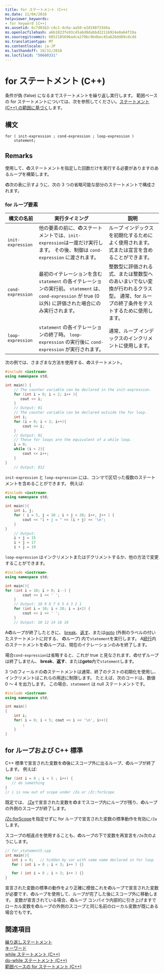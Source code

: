 ```yaml
---
title: for ステートメント (C++)
ms.date: 11/04/2016
helpviewer_keywords:
- for keyword [C++]
ms.assetid: 6c7d01b3-c4c1-4c6a-aa58-e2d198f33d4a
ms.openlocfilehash: a6b1823fe93c45abd8dabbd22116924e0a64f19a
ms.sourcegitcommit: 6052185696adca270bc9bdbec45a626dd89cdcdd
ms.translationtype: MT
ms.contentlocale: ja-JP
ms.lasthandoff: 10/31/2018
ms.locfileid: "50660331"
---
```

# <a name="for-statement-c"></a>for ステートメント (C++)

条件が偽 (false) になるまでステートメントを繰り返し実行します。 範囲ベースの for ステートメントについては、次を参照してください。[ステートメント (C++) の範囲に基づく](../cpp/range-based-for-statement-cpp.md)します。

## <a name="syntax"></a>構文

```
for ( init-expression ; cond-expression ; loop-expression )
    statement;
```

## <a name="remarks"></a>Remarks

使用して、**の**ステートメントを指定した回数だけを実行する必要がありますのあるループを構築します。

**の**次の表に示すように、次の 3 つの省略可能な部分のステートメントで構成されます。

### <a name="for-loop-elements"></a>for ループ要素

|構文の名前|実行タイミング|説明|
|-----------------|-------------------|-----------------|
|`init-expression`|他の要素の前に、**の**ステートメントでは、`init-expression`は一度だけ実行します。 その後、制御は `cond-expression` に渡されます。|ループ インデックスを初期化するためによく使用されます。 式または宣言を含めることができます。|
|`cond-expression`|最初のイテレーションを含む `statement` の各イテレーションの実行前。 `statement` は、`cond-expression` が true (0 以外) に評価された場合にのみ実行されます。|整数型に評価される式、または整数型へのあいまいでない変換が行われるクラス型。 通常、for ループの終了条件をテストするために使用します。|
|`loop-expression`|`statement` の各イテレーションの終了時。 `loop-expression` の実行後に `cond-expression` が実行されます。|通常、ループ インデックスのインクリメントに使用します。|

次の例では、さまざまな方法を使用する、**の**ステートメント。

```cpp
#include <iostream>
using namespace std;

int main() {
    // The counter variable can be declared in the init-expression.
    for (int i = 0; i < 2; i++ ){
       cout << i;
    }
    // Output: 01
    // The counter variable can be declared outside the for loop.
    int i;
    for (i = 0; i < 2; i++){
        cout << i;
    }
    // Output: 01
    // These for loops are the equivalent of a while loop.
    i = 0;
    while (i < 2){
        cout << i++;
    }
}
    // Output: 012
```

`init-expression` と `loop-expression` には、コンマで区切った複数のステートメントを含めることができます。 例えば:

```cpp
#include <iostream>
using namespace std;

int main(){
    int i, j;
    for ( i = 5, j = 10 ; i + j < 20; i++, j++ ) {
        cout << "i + j = " << (i + j) << '\n';
    }
}
    // Output:
    i + j = 15
    i + j = 17
    i + j = 19
```

`loop-expression` はインクリメントまたはデクリメントするか、他の方法で変更することができます。

```cpp
#include <iostream>
using namespace std;

int main(){
for (int i = 10; i > 0; i--) {
        cout << i << ' ';
    }
    // Output: 10 9 8 7 6 5 4 3 2 1
    for (int i = 10; i < 20; i = i+2) {
        cout << i << ' ';
    }
    // Output: 10 12 14 16 18
```

A**の**ループが終了したときに、 [break](../cpp/break-statement-cpp.md)、[返す](../cpp/return-statement-cpp.md)、または[goto](../cpp/goto-statement-cpp.md) (外側のラベルの付いたステートメントに対する、 **の**ループ) 内で`statement`を実行します。 A[続行](../cpp/continue-statement-cpp.md)内のステートメントを**の**ループは、現在のイテレーションのみを終了します。

場合`cond-expression`は省略すると、これが true と見なされます、**の**せずループは終了しません、 **break**、**返す**、または**goto**内で`statement`します。

3 つのフィールドの**の**ステートメントは通常、終了のテストの初期化を使用し、インクリメントはこれらの用途に制限します。 たとえば、次のコードは、数値 0 ～ 4 を出力します。 この場合、`statement` は null ステートメントです。

```cpp
#include <iostream>
using namespace std;

int main()
{
    int i;
    for( i = 0; i < 5; cout << i << '\n', i++){
        ;
    }
}
```

## <a name="for-loops-and-the-c-standard"></a>for ループおよび C++ 標準

C++ 標準で宣言された変数を**の**後にスコープ外に出るループ、**の**ループが終了します。 例えば:

```cpp
for (int i = 0 ; i < 5 ; i++) {
   // do something
}
// i is now out of scope under /Za or /Zc:forScope
```

既定では、 [/Ze](../build/reference/za-ze-disable-language-extensions.md)で宣言された変数を**の**までスコープ内にループが残り、**の**ループの外側のスコープが終了します。

[/Zc:forScope](../build/reference/zc-forscope-force-conformance-in-for-loop-scope.md)を指定せずに for ループで宣言された変数の標準動作を有効に`/Za`します。

スコープの相違点を使用することも、**の**ループの下で変数を再宣言を`/Ze`次のようにします。

```cpp
// for_statement5.cpp
int main(){
   int i = 0;   // hidden by var with same name declared in for loop
   for ( int i = 0 ; i < 3; i++ ) {}

   for ( int i = 0 ; i < 3; i++ ) {}
}
```

宣言された変数の標準の動作をより正確に模倣これを**の**ループで宣言された変数が必要です、**の**ループを使用して、ループが完了した後にスコープ外に移動します。 変数が宣言されている場合、**の**ループ コンパイラ内部的に引き上げますでローカル変数を**の**ループの外側のスコープと同じ名前のローカル変数が既にある場合でもです。

## <a name="see-also"></a>関連項目

[繰り返しステートメント](../cpp/iteration-statements-cpp.md)<br/>
[キーワード](../cpp/keywords-cpp.md)<br/>
[while ステートメント (C++)](../cpp/while-statement-cpp.md)<br/>
[do-while ステートメント (C++)](../cpp/do-while-statement-cpp.md)<br/>
[範囲ベースの for ステートメント (C++)](../cpp/range-based-for-statement-cpp.md)